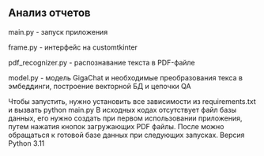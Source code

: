 Анализ отчетов
-----------------

main.py - запуск приложения

frame.py - интерфейс на customtkinter

pdf_recognizer.py - распознавание текста в PDF-файле

model.py - модель GigaChat и необходимые преобразования текса в эмбеддинги, построение векторной БД и цепочки QA

Чтобы запустить, нужно установить все зависимости из requirements.txt и вызвать python main.py
В исходных кодах отсутствует файл базы данных, его нужно создать при первом использовании приложения, путем нажатия кнопок загружающих PDF файлы. После можно обращаться к готовой базе данных при следующих запусках.
Версия Python 3.11
